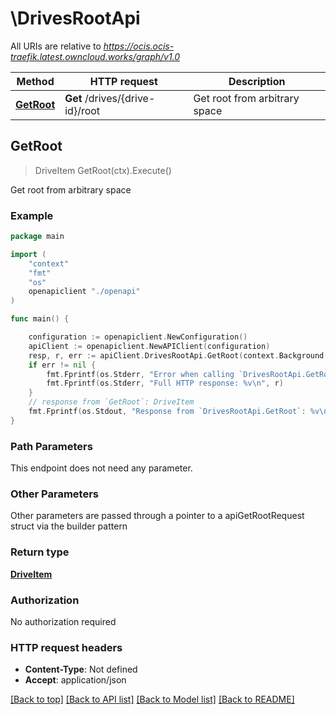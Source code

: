 # \DrivesRootApi

All URIs are relative to *https://ocis.ocis-traefik.latest.owncloud.works/graph/v1.0*

Method | HTTP request | Description
------------- | ------------- | -------------
[**GetRoot**](DrivesRootApi.md#GetRoot) | **Get** /drives/{drive-id}/root | Get root from arbitrary space



## GetRoot

> DriveItem GetRoot(ctx).Execute()

Get root from arbitrary space

### Example

```go
package main

import (
    "context"
    "fmt"
    "os"
    openapiclient "./openapi"
)

func main() {

    configuration := openapiclient.NewConfiguration()
    apiClient := openapiclient.NewAPIClient(configuration)
    resp, r, err := apiClient.DrivesRootApi.GetRoot(context.Background()).Execute()
    if err != nil {
        fmt.Fprintf(os.Stderr, "Error when calling `DrivesRootApi.GetRoot``: %v\n", err)
        fmt.Fprintf(os.Stderr, "Full HTTP response: %v\n", r)
    }
    // response from `GetRoot`: DriveItem
    fmt.Fprintf(os.Stdout, "Response from `DrivesRootApi.GetRoot`: %v\n", resp)
}
```

### Path Parameters

This endpoint does not need any parameter.

### Other Parameters

Other parameters are passed through a pointer to a apiGetRootRequest struct via the builder pattern


### Return type

[**DriveItem**](DriveItem.md)

### Authorization

No authorization required

### HTTP request headers

- **Content-Type**: Not defined
- **Accept**: application/json

[[Back to top]](#) [[Back to API list]](../README.md#documentation-for-api-endpoints)
[[Back to Model list]](../README.md#documentation-for-models)
[[Back to README]](../README.md)

